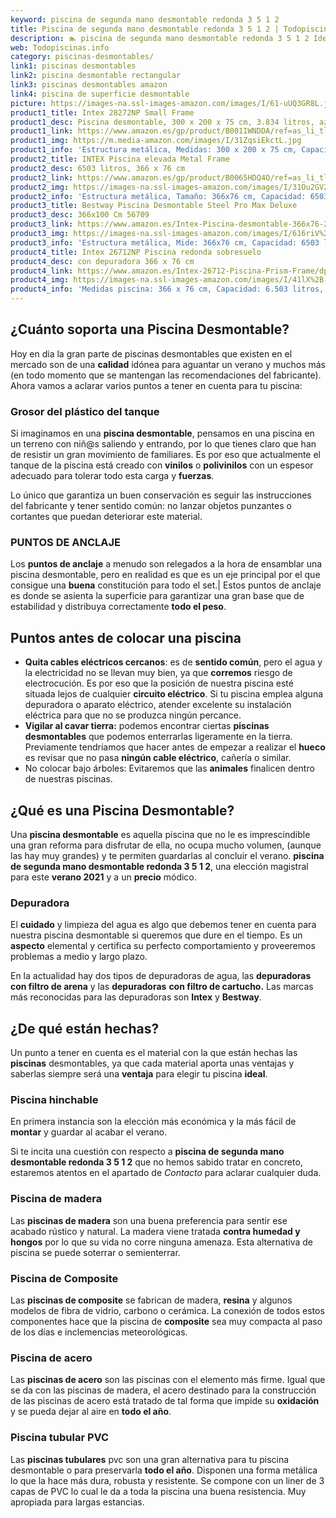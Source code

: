 ```yaml
---
keyword: piscina de segunda mano desmontable redonda 3 5 1 2
title: Piscina de segunda mano desmontable redonda 3 5 1 2 | Todopiscinas.info
description: 🏊 piscina de segunda mano desmontable redonda 3 5 1 2 Ideales para este verano 2021. Aquí puedes comprar piscina de segunda mano desmontable redonda 3 5 1 2 y comparar con otras similares. No dejes escapar piscina de segunda mano desmontable redonda 3 5 1 2 a un precio realmente tentador.
web: Todopiscinas.info
category: piscinas-desmontables/
link1: piscinas desmontables
link2: piscina desmontable rectangular
link3: piscinas desmontables amazon
link4: piscina de superficie desmontable
picture: https://images-na.ssl-images-amazon.com/images/I/61-uUQ3GR8L.jpg
product1_title: Intex 28272NP Small Frame
product1_desc: Piscina desmontable, 300 x 200 x 75 cm, 3.834 litros, azul
product1_link: https://www.amazon.es/gp/product/B001IWNDDA/ref=as_li_tl?ie=UTF8&camp=3638&creative=24630&creativeASIN=B001IWNDDA&linkCode=as2&tag=todopiscinas0e-21&linkId=25b9d647487c889cb6ef56ed63f50ca1
product1_img: https://m.media-amazon.com/images/I/31ZqsiEkctL.jpg
product1_info: 'Estructura metálica, Medidas: 300 x 200 x 75 cm, Capacidad: 3.834 litros, Para 6 personas (+ 6 años), Fácil montaje, Forma rectangular'
product2_title: INTEX Piscina elevada Metal Frame
product2_desc: 6503 litros, 366 x 76 cm
product2_link: https://www.amazon.es/gp/product/B0065HDQ4O/ref=as_li_tl?ie=UTF8&camp=3638&creative=24630&creativeASIN=B0065HDQ4O&linkCode=as2&tag=todopiscinas0e-21&linkId=ed2430e3ba564d3527ee103df33ed7b3
product2_img: https://images-na.ssl-images-amazon.com/images/I/31Ou2GV2SAL.jpg
product2_info: 'Estructura metálica, Tamaño: 366x76 cm, Capacidad: 6503 litros, Forma circular, De 4 a 7 personas (+6 años)'
product3_title: Bestway Piscina Desmontable Steel Pro Max Deluxe
product3_desc: 366x100 Cm 56709
product3_link: https://www.amazon.es/Intex-Piscina-desmontable-366x76-28210NP/dp/B0065HDQ4O?__mk_es_ES=%C3%85M%C3%85%C5%BD%C3%95%C3%91&crid=25UQGV9HG2INI&dchild=1&keywords=piscinas+desmontables&qid=1615854176&sprefix=piscinas+dem%2Caps%2C201&sr=8-5&linkCode=ll1&tag=todopiscinas0e-21&linkId=34f200977c6cbaab1f3f4d9ac0e64755&language=es_ES&ref_=as_li_ss_tl
product3_img: https://images-na.ssl-images-amazon.com/images/I/616riV%2BiY3L.jpg
product3_info: 'Estructura metálica, Mide: 366x76 cm, Capacidad: 6503 litros, De 4 a 7 personas mayores de 6 años, Forma circular, Tecnología Super-Tough'
product4_title: Intex 26712NP Piscina redonda sobresuelo
product4_desc: con depuradora 366 x 76 cm
product4_link: https://www.amazon.es/Intex-26712-Piscina-Prism-Frame/dp/B07FB823GL?__mk_es_ES=%C3%85M%C3%85%C5%BD%C3%95%C3%91&dchild=1&keywords=piscinas+desmontables+con+depuradora&qid=1615936418&sr=8-5&linkCode=ll1&tag=todopiscinas0e-21&linkId=d98699de7830cd471766fa1daa36de34&language=es_ES&ref_=as_li_ss_tl
product4_img: https://images-na.ssl-images-amazon.com/images/I/41lX%2B-YpibL.jpg
product4_info: 'Medidas piscina: 366 x 76 cm, Capacidad: 6.503 litros, Incluye depuradora de cartucha A, Lona resistente triple capa'
---
```




## ¿Cuánto soporta una Piscina Desmontable?

Hoy en dia la gran parte de piscinas desmontables que existen en el mercado son de una **calidad** idónea para aguantar un verano y muchos más (en todo momento que se mantengan las recomendaciones del fabricante). Ahora vamos a aclarar varios puntos a tener en cuenta para tu piscina:


### Grosor del plástico del tanque

Si imaginamos en una **piscina desmontable**, pensamos en una piscina en un terreno con niñ@s saliendo y entrando, por lo que tienes claro que han de resistir un gran movimiento de familiares. Es por eso que actualmente el tanque de la piscina está creado con **vinilos** o **polivinilos** con un espesor adecuado para tolerar todo esta carga y **fuerzas**.

Lo único que garantiza un	 buen conservación es seguir las instrucciones del fabricante y tener sentido común: no lanzar objetos punzantes o cortantes que puedan deteriorar este material.


### PUNTOS DE ANCLAJE

Los **puntos de anclaje** a menudo son relegados a la hora de ensamblar una piscina desmontable, pero en realidad es que es un eje principal por el que consigue una **buena** constitución para todo el set.| Estos puntos de anclaje es donde se asienta la superficie para garantizar una gran base que de estabilidad y distribuya correctamente **todo el peso**.


## Puntos antes de colocar una piscina



*   **Quita cables eléctricos cercanos**: es de **sentido común**, pero el agua y la electricidad no se llevan muy bien, ya que **corremos** riesgo de electrocución. Es por eso que la posición de nuestra piscina esté situada lejos de cualquier **circuito eléctrico**. Si tu piscina emplea alguna depuradora o aparato eléctrico, atender excelente su instalación eléctrica para que no se produzca ningún percance.
*   **Vigilar al cavar tierra:** podemos encontrar ciertas **piscinas desmontables** que podemos enterrarlas ligeramente en la tierra. Previamente tendríamos que hacer antes de empezar a realizar el **hueco** es revisar que no pasa **ningún cable eléctrico**, cañería o similar.
*   No colocar bajo árboles: Evitaremos que las **animales** finalicen dentro de nuestras piscinas.
## ¿Qué es una Piscina Desmontable?

Una **piscina desmontable** es aquella piscina que no le es imprescindible una gran reforma para disfrutar de ella, no ocupa mucho volumen, (aunque las hay muy grandes) y te permiten guardarlas al concluir el verano.  **piscina de segunda mano desmontable redonda 3 5 1 2**, una elección magistral para este **verano 2021** y a un **precio** módico.


### Depuradora

El **cuidado** y limpieza del agua es algo que debemos tener en cuenta para nuestra piscina desmontable si queremos que dure en el tiempo. Es un **aspecto** elemental y certifica su perfecto comportamiento y proveeremos problemas a medio y largo plazo.

En la actualidad hay dos tipos de depuradoras de agua, las **depuradoras con filtro de arena** y  las **depuradoras** **con filtro de cartucho.** Las marcas más reconocidas para las depuradoras son **Intex** y **Bestway**.


## ¿De qué  están hechas?

Un punto a tener en cuenta es el material con la que están hechas las **piscinas** desmontables, ya que cada material aporta unas ventajas y saberlas siempre será una **ventaja** para elegir tu piscina **ideal**.


### Piscina hinchable

En primera instancia son la elección más económica y la más fácil de **montar** y guardar al acabar el verano.

Si te incita una cuestión con respecto a **piscina de segunda mano desmontable redonda 3 5 1 2** que no hemos sabido tratar en concreto, estaremos atentos en el apartado de _Contacto_ para aclarar cualquier duda.


### Piscina de madera

Las **piscinas de madera** son una buena preferencia para sentir ese acabado rústico y natural. La madera viene tratada **contra humedad y hongos** por lo que su vida no corre ninguna amenaza. Esta alternativa de piscina se puede soterrar o semienterrar.


### Piscina de Composite

Las **piscinas de composite** se fabrican de madera, **resina** y algunos modelos de fibra de vidrio, carbono o cerámica. La conexión de todos estos componentes hace que la piscina de **composite** sea muy compacta al paso de los días e inclemencias meteorológicas.


### Piscina de acero

Las **piscinas de acero** son las piscinas con el elemento más firme. Igual que se da con las piscinas de madera, el acero destinado para la construcción de las piscinas de acero está tratado de tal forma que impide su **oxidación** y se pueda dejar al aire en **todo el año**.


### Piscina tubular PVC

Las **piscinas tubulares** pvc son una gran alternativa para tu piscina desmontable o para preservarla **todo el año**. Disponen una forma metálica lo que la hace más dura, robusta y resistente. Se compone con un liner de 3 capas de PVC lo cual le da a toda la piscina una buena resistencia. Muy apropiada para largas estancias.

<brand-panel :title=product1_title :desc=product1_desc :img=product1_img :link=product1_link></brand-panel>

<stats-list :link1=link1 :link2=link2 :link3=link3 :link4=link4 :category=category></stats-list>

<external-banner></external-banner>
